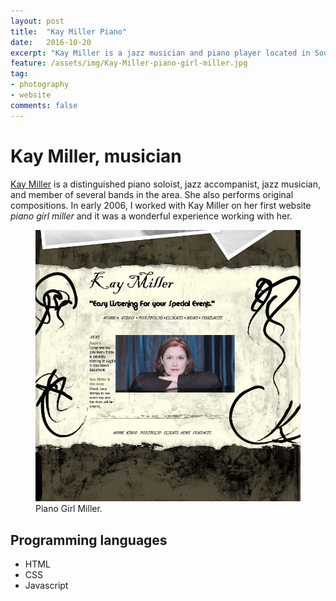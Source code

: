 ```yaml
---
layout: post
title:  "Kay Miller Piano"
date:   2016-10-20
excerpt: "Kay Miller is a jazz musician and piano player located in Southeast, Texas."
feature: /assets/img/Kay-Miller-piano-girl-miller.jpg
tag:
- photography
- website
comments: false
---
```

<meta property="article:author" content="https://www.facebook.com/adamdjbrett" />


# Kay Miller, musician
[Kay Miller](http://www.kaymillermusic.com/) is a distinguished piano soloist, jazz accompanist, jazz musician, and member of several bands in the area. She also performs original compositions. In early 2006, I worked with Kay Miller on her first website _piano girl miller_ and it was a wonderful experience working with her.

<figure>
	<a href="/assets/img/Kay-Miller-piano-girl-miller.jpg"><img src="/assets/img/Kay-Miller-piano-girl-miller.jpg"></a>
	<figcaption>Piano Girl Miller.</figcaption>
</figure>

## Programming languages
* HTML
* CSS
* Javascript
